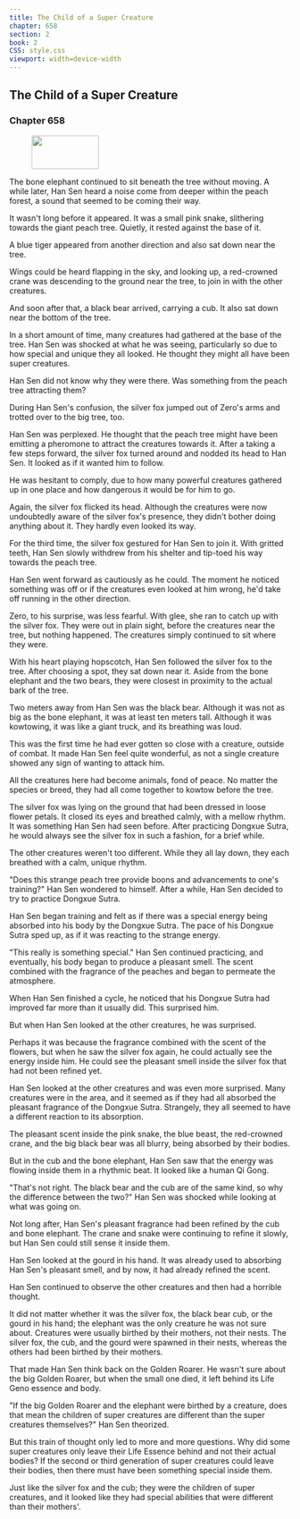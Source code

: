 ```yaml
---
title: The Child of a Super Creature
chapter: 658
section: 2
book: 2
CSS: style.css
viewport: width=device-width
---
```


## The Child of a Super Creature

### Chapter 658

<figure>
	<img src="../Images/gem.gif" alt="" id="gem" width="120" height="60" />
</figure>

The bone elephant continued to sit beneath the tree without moving. A while later, Han Sen heard a noise come from deeper within the peach forest, a sound that seemed to be coming their way.

It wasn't long before it appeared. It was a small pink snake, slithering towards the giant peach tree. Quietly, it rested against the base of it.

A blue tiger appeared from another direction and also sat down near the tree.

Wings could be heard flapping in the sky, and looking up, a red-crowned crane was descending to the ground near the tree, to join in with the other creatures.

And soon after that, a black bear arrived, carrying a cub. It also sat down near the bottom of the tree.

In a short amount of time, many creatures had gathered at the base of the tree. Han Sen was shocked at what he was seeing, particularly so due to how special and unique they all looked. He thought they might all have been super creatures.

Han Sen did not know why they were there. Was something from the peach tree attracting them?

During Han Sen's confusion, the silver fox jumped out of Zero's arms and trotted over to the big tree, too.

Han Sen was perplexed. He thought that the peach tree might have been emitting a pheromone to attract the creatures towards it. After a taking a few steps forward, the silver fox turned around and nodded its head to Han Sen. It looked as if it wanted him to follow.

He was hesitant to comply, due to how many powerful creatures gathered up in one place and how dangerous it would be for him to go.

Again, the silver fox flicked its head. Although the creatures were now undoubtedly aware of the silver fox's presence, they didn't bother doing anything about it. They hardly even looked its way.

For the third time, the silver fox gestured for Han Sen to join it. With gritted teeth, Han Sen slowly withdrew from his shelter and tip-toed his way towards the peach tree.

Han Sen went forward as cautiously as he could. The moment he noticed something was off or if the creatures even looked at him wrong, he'd take off running in the other direction.

Zero, to his surprise, was less fearful. With glee, she ran to catch up with the silver fox. They were out in plain sight, before the creatures near the tree, but nothing happened. The creatures simply continued to sit where they were.

With his heart playing hopscotch, Han Sen followed the silver fox to the tree. After choosing a spot, they sat down near it. Aside from the bone elephant and the two bears, they were closest in proximity to the actual bark of the tree.

Two meters away from Han Sen was the black bear. Although it was not as big as the bone elephant, it was at least ten meters tall. Although it was kowtowing, it was like a giant truck, and its breathing was loud.

This was the first time he had ever gotten so close with a creature, outside of combat. It made Han Sen feel quite wonderful, as not a single creature showed any sign of wanting to attack him.

All the creatures here had become animals, fond of peace. No matter the species or breed, they had all come together to kowtow before the tree.

The silver fox was lying on the ground that had been dressed in loose flower petals. It closed its eyes and breathed calmly, with a mellow rhythm. It was something Han Sen had seen before. After practicing Dongxue Sutra, he would always see the silver fox in such a fashion, for a brief while.

The other creatures weren't too different. While they all lay down, they each breathed with a calm, unique rhythm.

"Does this strange peach tree provide boons and advancements to one's training?" Han Sen wondered to himself. After a while, Han Sen decided to try to practice Dongxue Sutra.

Han Sen began training and felt as if there was a special energy being absorbed into his body by the Dongxue Sutra. The pace of his Dongxue Sutra sped up, as if it was reacting to the strange energy.

"This really is something special." Han Sen continued practicing, and eventually, his body began to produce a pleasant smell. The scent combined with the fragrance of the peaches and began to permeate the atmosphere.

When Han Sen finished a cycle, he noticed that his Dongxue Sutra had improved far more than it usually did. This surprised him.

But when Han Sen looked at the other creatures, he was surprised.

Perhaps it was because the fragrance combined with the scent of the flowers, but when he saw the silver fox again, he could actually see the energy inside him. He could see the pleasant smell inside the silver fox that had not been refined yet.

Han Sen looked at the other creatures and was even more surprised. Many creatures were in the area, and it seemed as if they had all absorbed the pleasant fragrance of the Dongxue Sutra. Strangely, they all seemed to have a different reaction to its absorption.

The pleasant scent inside the pink snake, the blue beast, the red-crowned crane, and the big black bear was all blurry, being absorbed by their bodies.

But in the cub and the bone elephant, Han Sen saw that the energy was flowing inside them in a rhythmic beat. It looked like a human Qi Gong.

"That's not right. The black bear and the cub are of the same kind, so why the difference between the two?" Han Sen was shocked while looking at what was going on.

Not long after, Han Sen's pleasant fragrance had been refined by the cub and bone elephant. The crane and snake were continuing to refine it slowly, but Han Sen could still sense it inside them.

Han Sen looked at the gourd in his hand. It was already used to absorbing Han Sen's pleasant smell, and by now, it had already refined the scent.

Han Sen continued to observe the other creatures and then had a horrible thought.

It did not matter whether it was the silver fox, the black bear cub, or the gourd in his hand; the elephant was the only creature he was not sure about. Creatures were usually birthed by their mothers, not their nests. The silver fox, the cub, and the gourd were spawned in their nests, whereas the others had been birthed by their mothers.

That made Han Sen think back on the Golden Roarer. He wasn't sure about the big Golden Roarer, but when the small one died, it left behind its Life Geno essence and body.

"If the big Golden Roarer and the elephant were birthed by a creature, does that mean the children of super creatures are different than the super creatures themselves?" Han Sen theorized.

But this train of thought only led to more and more questions. Why did some super creatures only leave their Life Essence behind and not their actual bodies? If the second or third generation of super creatures could leave their bodies, then there must have been something special inside them.

Just like the silver fox and the cub; they were the children of super creatures, and it looked like they had special abilities that were different than their mothers'.
